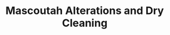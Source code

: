 ---
title: "Mascoutah Alterations and Dry Cleaning"
url: /mascoutah/mascoutah-alterations-and-dry-cleaning/
shop: laundry
---
